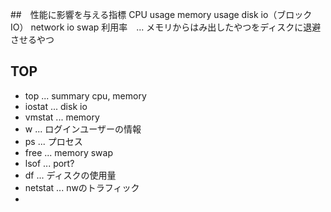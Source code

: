 ##　性能に影響を与える指標
CPU usage
memory usage
disk io（ブロックIO）
network io
swap 利用率　... メモリからはみ出したやつをディスクに退避させるやつ

## TOP
* top ... summary cpu, memory
* iostat ... disk io 
* vmstat ... memory
* w ... ログインユーザーの情報
* ps ... プロセス
* free ... memory swap
* lsof ... port?
* df ... ディスクの使用量
* netstat ... nwのトラフィック
* 
